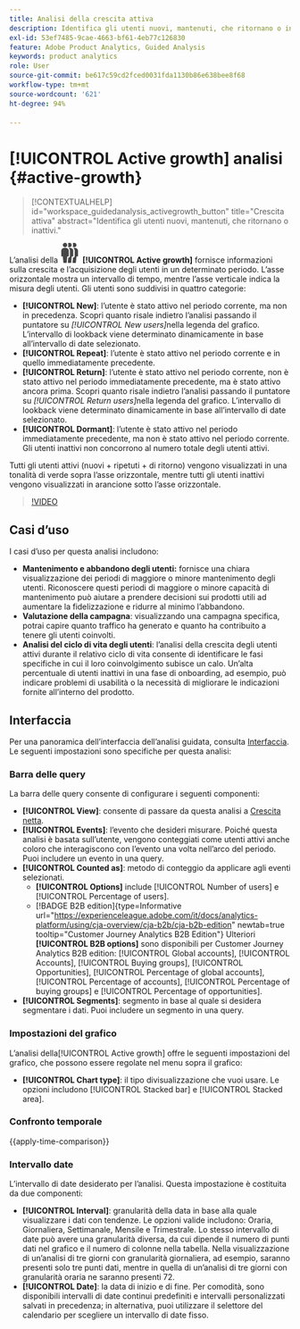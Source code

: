 ```yaml
---
title: Analisi della crescita attiva
description: Identifica gli utenti nuovi, mantenuti, che ritornano o inattivi.
exl-id: 53ef7485-9cae-4663-bf61-4eb77c126830
feature: Adobe Product Analytics, Guided Analysis
keywords: product analytics
role: User
source-git-commit: be617c59cd2fced0031fda1130b86e638bee8f68
workflow-type: tm+mt
source-wordcount: '621'
ht-degree: 94%

---
```


# [!UICONTROL Active growth] analisi {#active-growth}

>[!CONTEXTUALHELP]
>id="workspace_guidedanalysis_activegrowth_button"
>title="Crescita attiva"
>abstract="Identifica gli utenti nuovi, mantenuti, che ritornano o inattivi."



L’analisi della ![PeopleGroup](/help/assets/icons/PeopleGroup.svg) **[!UICONTROL Active growth]** fornisce informazioni sulla crescita e l’acquisizione degli utenti in un determinato periodo. L’asse orizzontale mostra un intervallo di tempo, mentre l’asse verticale indica la misura degli utenti. Gli utenti sono suddivisi in quattro categorie:

* **[!UICONTROL New]**: l’utente è stato attivo nel periodo corrente, ma non in precedenza. Scopri quanto risale indietro l’analisi passando il puntatore su _[!UICONTROL New users]_&#x200B;nella legenda del grafico. L’intervallo di lookback viene determinato dinamicamente in base all’intervallo di date selezionato.
* **[!UICONTROL Repeat]**: l’utente è stato attivo nel periodo corrente e in quello immediatamente precedente.
* **[!UICONTROL Return]**: l’utente è stato attivo nel periodo corrente, non è stato attivo nel periodo immediatamente precedente, ma è stato attivo ancora prima. Scopri quanto risale indietro l’analisi passando il puntatore su _[!UICONTROL Return users]_&#x200B;nella legenda del grafico. L’intervallo di lookback viene determinato dinamicamente in base all’intervallo di date selezionato.
* **[!UICONTROL Dormant]**: l’utente è stato attivo nel periodo immediatamente precedente, ma non è stato attivo nel periodo corrente. Gli utenti inattivi non concorrono al numero totale degli utenti attivi.

Tutti gli utenti attivi (nuovi + ripetuti + di ritorno) vengono visualizzati in una tonalità di verde sopra l’asse orizzontale, mentre tutti gli utenti inattivi vengono visualizzati in arancione sotto l’asse orizzontale.


>[!VIDEO](https://video.tv.adobe.com/v/3421667/?quality=12&learn=on)

## Casi d’uso

I casi d’uso per questa analisi includono:

* **Mantenimento e abbandono degli utenti:** fornisce una chiara visualizzazione dei periodi di maggiore o minore mantenimento degli utenti. Riconoscere questi periodi di maggiore o minore capacità di mantenimento può aiutare a prendere decisioni sui prodotti utili ad aumentare la fidelizzazione e ridurre al minimo l’abbandono.
* **Valutazione della campagna**: visualizzando una campagna specifica, potrai capire quanto traffico ha generato e quanto ha contribuito a tenere gli utenti coinvolti.
* **Analisi del ciclo di vita degli utenti**: l’analisi della crescita degli utenti attivi durante il relativo ciclo di vita consente di identificare le fasi specifiche in cui il loro coinvolgimento subisce un calo. Un’alta percentuale di utenti inattivi in una fase di onboarding, ad esempio, può indicare problemi di usabilità o la necessità di migliorare le indicazioni fornite all’interno del prodotto.

## Interfaccia

Per una panoramica dell’interfaccia dell’analisi guidata, consulta [Interfaccia](../overview.md#interface). Le seguenti impostazioni sono specifiche per questa analisi:

### Barra delle query

La barra delle query consente di configurare i seguenti componenti:

* **[!UICONTROL View]**: consente di passare da questa analisi a [Crescita netta](net-growth.md).
* **[!UICONTROL Events]**: l’evento che desideri misurare. Poiché questa analisi è basata sull’utente, vengono conteggiati come utenti attivi anche coloro che interagiscono con l’evento una volta nell’arco del periodo. Puoi includere un evento in una query.
* **[!UICONTROL Counted as]**: metodo di conteggio da applicare agli eventi selezionati. <ul><li>**[!UICONTROL Options]** include [!UICONTROL Number of users] e [!UICONTROL Percentage of users].</li><li>[!BADGE B2B edition]{type=Informative url="https://experienceleague.adobe.com/it/docs/analytics-platform/using/cja-overview/cja-b2b/cja-b2b-edition" newtab=true tooltip="Customer Journey Analytics B2B Edition"} Ulteriori **[!UICONTROL B2B options]** sono disponibili per Customer Journey Analytics B2B edition: [!UICONTROL Global accounts], [!UICONTROL Accounts], [!UICONTROL Buying groups], [!UICONTROL Opportunities], [!UICONTROL Percentage of global accounts], [!UICONTROL Percentage of accounts], [!UICONTROL Percentage of buying groups] e [!UICONTROL Percentage of opportunities].</li></ul>
* **[!UICONTROL Segments]**: segmento in base al quale si desidera segmentare i dati. Puoi includere un segmento in una query.

### Impostazioni del grafico

L’analisi della[!UICONTROL Active growth] offre le seguenti impostazioni del grafico, che possono essere regolate nel menu sopra il grafico:

* **[!UICONTROL Chart type]**: il tipo divisualizzazione che vuoi usare. Le opzioni includono [!UICONTROL Stacked bar] e [!UICONTROL Stacked area].

### Confronto temporale

{{apply-time-comparison}}

### Intervallo date

L’intervallo di date desiderato per l’analisi. Questa impostazione è costituita da due componenti:

* **[!UICONTROL Interval]**: granularità della data in base alla quale visualizzare i dati con tendenze. Le opzioni valide includono: Oraria, Giornaliera, Settimanale, Mensile e Trimestrale. Lo stesso intervallo di date può avere una granularità diversa, da cui dipende il numero di punti dati nel grafico e il numero di colonne nella tabella. Nella visualizzazione di un’analisi di tre giorni con granularità giornaliera, ad esempio, saranno presenti solo tre punti dati, mentre in quella di un’analisi di tre giorni con granularità oraria ne saranno presenti 72.
* **[!UICONTROL Date]**: la data di inizio e di fine. Per comodità, sono disponibili intervalli di date continui predefiniti e intervalli personalizzati salvati in precedenza; in alternativa, puoi utilizzare il selettore del calendario per scegliere un intervallo di date fisso.

<!--
## Example

See below for an example of the analysis.

![Active time compare](../assets/active-growth-compare.png)

-->

